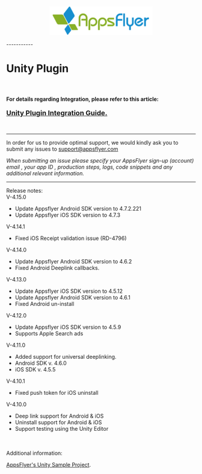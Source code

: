 
<p align="center">
  <img height="75" src="repository_assets/AF_color_medium.png" />
</p>
-----------


<h1>Unity Plugin</h1>

<br>
<h4>For details regarding Integration, please refer to this article:</h4>

<a href="https://support.appsflyer.com/hc/en-us/articles/213766183-Unity"><font size="4"><b>Unity Plugin Integration Guide.</b></font></a>

<br>

----------
In order for us to provide optimal support, we would kindly ask you to submit any issues to support@appsflyer.com

*When submitting an issue please specify your AppsFlyer sign-up (account) email , your app ID , production steps, logs, code snippets and any additional relevant information.*

----------

Release notes:<br>
V-4.15.0 <br>
- Update Appsflyer Android SDK version to 4.7.2.221 <br>
- Update Appsflyer iOS SDK version to 4.7.3 <br>

V-4.14.1 <br>
- Fixed iOS Receipt validation issue (RD-4796) <br>

V-4.14.0 <br>
- Update Appsflyer Android SDK version to 4.6.2 <br>
- Fixed Android Deeplink callbacks. <br>

V-4.13.0 <br>
- Update Appsflyer iOS SDK version to 4.5.12 <br>
- Update Appsflyer Android SDK version to 4.6.1 <br>
- Fixed Android un-install <br>

V-4.12.0 <br>
- Update Appsflyer iOS SDK version to 4.5.9 <br>
- Supports Apple Search ads <br>

V-4.11.0<br>
- Added support for universal deeplinking. <br>
- Android SDK v. 4.6.0 <br>
- iOS SDK v. 4.5.5 <br>


V-4.10.1 <br>
- Fixed push token for iOS uninstall <br>

V-4.10.0 <br>
- Deep link support for Android & iOS <br>
- Uninstall support for Android & iOS <br>
- Support testing using the Unity Editor <br>


<br><br>
Additional information:<br>

[AppsFlyer's Unity Sample Project](https://github.com/AppsFlyerSDK/AppsFlyerUnitySampleApp).

